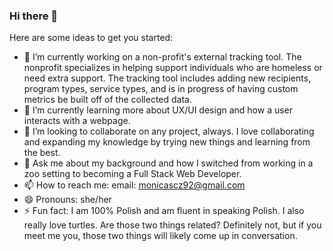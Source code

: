 ### Hi there 👋

Here are some ideas to get you started:

- 🔭 I’m currently working on a non-profit's external tracking tool. The nonprofit specializes in helping support individuals who are homeless or need extra support. The tracking tool includes adding new recipients, program types, service types, and is in progress of having custom metrics be built off of the collected data. 
- 🌱 I’m currently learning more about UX/UI design and how a user interacts with a webpage. 
- 👯 I’m looking to collaborate on any project, always. I love collaborating and expanding my knowledge by trying new things and learning from the best. 
- 💬 Ask me about my background and how I switched from working in a zoo setting to becoming a Full Stack Web Developer.
- 📫 How to reach me: email: monicascz92@gmail.com  
- 😄 Pronouns: she/her
- ⚡ Fun fact:  I am 100% Polish and am fluent in speaking Polish. I also really love turtles. Are those two things related? Definitely not, but if you meet me you, those two things will likely come up in conversation. 
